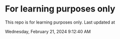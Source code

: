 # For learning purposes only
This repo is for learning purposes only.
Last updated at

Wednesday, February 21, 2024 9:12:40 AM

